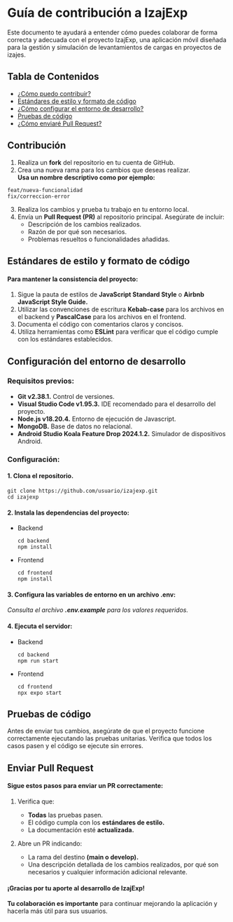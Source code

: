 # Guía de contribución a IzajExp

Este documento te ayudará a entender cómo puedes colaborar de forma correcta y adecuada con el proyecto IzajExp, una aplicación móvil diseñada para la gestión y simulación de levantamientos de cargas en proyectos de izajes.

## Tabla de Contenidos

- [¿Cómo puedo contribuir?](#contribución)
- [Estándares de estilo y formato de código](#estándares-de-estilo-y-formato-de-código)
- [¿Cómo configurar el entorno de desarrollo?](#configuración-del-entorno-de-desarrollo)
- [Pruebas de código](#pruebas-de-código)
- [¿Cómo enviaré Pull Request?](#enviar-pull-request)

## Contribución

1. Realiza un **fork** del repositorio en tu cuenta de GitHub.
2. Crea una nueva rama para los cambios que deseas realizar.  
**Usa un nombre descriptivo como por ejemplo:**
~~~
feat/nueva-funcionalidad
fix/correccion-error
~~~ 
3. Realiza los cambios y prueba tu trabajo en tu entorno local.
4. Envía un **Pull Request (PR)** al repositorio principal. Asegúrate de incluir: 
    - Descripción de los cambios realizados.
    - Razón de por qué son necesarios. 
    - Problemas resueltos o funcionalidades añadidas.

## Estándares de estilo y formato de código

#### Para mantener la consistencia del proyecto:
1. Sigue la pauta de estilos de **JavaScript Standard Style** o **Airbnb JavaScript Style Guide.**
2. Utilizar las convenciones de escritura **Kebab-case** para los archivos en el backend y **PascalCase** para los archivos en el frontend. 
3. Documenta el código con comentarios claros y concisos.
4. Utiliza herramientas como **ESLint** para verificar que el código cumple con los estándares establecidos.

## Configuración del entorno de desarrollo

### Requisitos previos:

- **Git v2.38.1.** Control de versiones. 
- **Visual Studio Code v1.95.3.** IDE recomendado para el desarrollo del proyecto.
- **Node.js v18.20.4.** Entorno de ejecución de Javascript.
- **MongoDB.** Base de datos no relacional.
- **Android Studio Koala Feature Drop 2024.1.2.** Simulador de dispositivos Android.

### Configuración:

#### 1. **Clona el repositorio.**
~~~
git clone https://github.com/usuario/izajexp.git
cd izajexp
~~~
#### 2. **Instala las dependencias del proyecto:**
- Backend
  ```
  cd backend
  npm install
  ```
- Frontend
  ```
  cd frontend
  npm install
  ```
#### 3. **Configura las variables de entorno en un archivo .env:** 
*Consulta el archivo **.env.example** para los valores requeridos.*

#### 4. **Ejecuta el servidor:**
- Backend
  ```
  cd backend
  npm run start
  ```
- Frontend
  ```
  cd frontend
  npx expo start
  ```

## Pruebas de código

Antes de enviar tus cambios, asegúrate de que el proyecto funcione correctamente ejecutando las pruebas unitarias. Verifica que todos los casos pasen y el código se ejecute sin errores.

## Enviar Pull Request

#### Sigue estos pasos para enviar un PR correctamente:

1. Verifica que:
    - **Todas** las pruebas pasen.
    - El código cumpla con los **estándares de estilo.**
    - La documentación esté **actualizada.**

2. Abre un PR indicando:
    - La rama del destino **(main o develop).**
    - Una descripción detallada de los cambios realizados, por qué son necesarios y cualquier información adicional relevante.

#### ¡Gracias por tu aporte al desarrollo de IzajExp! 
**Tu colaboración es importante** para continuar mejorando la aplicación y hacerla más útil para sus usuarios.